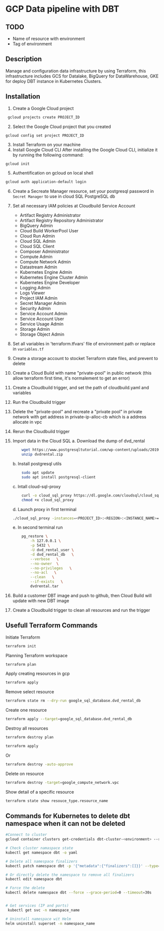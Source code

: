 # GCP Data pipeline with DBT

## TODO 
- Name of resource with environment
- Tag of environment


## Description
Manage and configuration data infrastructure by using Terraform, this infrastructure includes GCS for Datalake, BigQuery for DataWarehouse, GKE for deploy DBT instance in Kubernetes Clusters.

## Installation
1. Create a Google Cloud project
```bash
 gcloud projects create PROJECT_ID 
```
2.  Select the Google Cloud project that you created
```
gcloud config set project PROJECT_ID
```

3. Install Terraform on your machine
4. Install Google Cloud CLI
After installing the Google Cloud CLI, initialize it by running the following command:
```bash
gcloud init
```
5. Authentification on gcloud on local shell

``` bash
gcloud auth application-default login
```

6. Create a Secreate Manager resource, set your postgresql password in `Secret Manager` to use in cloud SQL PostgreSQL db

7. Set all necessary IAM policies at Cloudbuild Service Account 
    - Artifact Registry Administrator
    - Artifact Registry Repository Administrator
    - BigQuery Admin
    - Cloud Build WorkerPool User
    - Cloud Run Admin
    - Cloud SQL Admin
    - Cloud SQL Client
    - Composer Administrator
    - Compute Admin
    - Compute Network Admin
    - Datastream Admin
    - Kubernetes Engine Admin
    - Kubernetes Engine Cluster Admin
    - Kubernetes Engine Developer
    - Logging Admin
    - Logs Viewer
    - Project IAM Admin
    - Secret Manager Admin
    - Security Admin
    - Service Account Admin
    - Service Account User
    - Service Usage Admin
    - Storage Admin
    - Storage Object Admin

8. Set all variables in 'terraform.tfvars' file of environment path or replace in `variables.tf`

9. Create a storage account to stocket Terraform state files, and prevent to delete

10. Create a Cloud Build with name "private-pool" in public network (this allow terraform first time, it's normalement to get an error)

11. Create a Cloudbuild trigger, and set the path of cloudbuild.yaml and variables

12. Run the Cloudbuild trigger

13. Delete the "private-pool" and recreate a "private pool" in private network with get address in private-ip-alloc-cb which is a address allocate in vpc 

14. Rerun the Cloudbuild trigger

15. Import data in the Cloud SQL
    a. Download the dump of dvd_rental
    ```bash
        wget https://www.postgresqltutorial.com/wp-content/uploads/2019/05/dvdrental.zip
        unzip dvdrental.zip
    ```

    b. Install postgresql utils
    ```bash
        sudo apt update
        sudo apt install postgresql-client
    ```

    c. Intall cloud-sql-proxy
    ```bash
        curl -o cloud_sql_proxy https://dl.google.com/cloudsql/cloud_sql_proxy.linux.amd64
        chmod +x cloud_sql_proxy
    ```

    d. Launch proxy in first terminal
    ```bash
    ./cloud_sql_proxy -instances=<PROJECT_ID>:<REGION>:<INSTANCE_NAME>=tcp:5432
    ```

    e. In second terminal run 
    ```bash
        pg_restore \
            -h 127.0.0.1 \
            -p 5432 \
            -U dvd_rental_user \
            -d dvd_rental_db   \
            --verbose   \
            --no-owner  \
            --no-privileges   \
            --no-acl   \
            --clean   \
            --if-exists   \
            dvdrental.tar
    ```
16. Build a customer DBT image and push to github, then Cloud Build will update with new DBT image

17. Create a Cloudbuild trigger to clean all resources and run the trigger


## Usefull Terraform Commands

Initiate Terraform
```bash
terraform init
```

Planning Terraform workspace
```bash
terraform plan
```

Apply creating resources in gcp
```bash
terraform apply
```

Remove select resource
```bash
terraform state rm --dry-run google_sql_database.dvd_rental_db
```

Create one resource
```bash
terraform apply --target=google_sql_database.dvd_rental_db
```

Destroy all resources
```bash
terraform destroy plan
```

```bash
terraform apply
```

Or 
```bash
terraform destroy -auto-approve
```

Delete on resource
 
```bash
terraform destroy -target=google_compute_network.vpc
```

Show detail of a specific resource
```bash
terraform state show resouce_type.resource_name
```


## Commands for Kubernetes to delete dbt namespace when it can not be deleted
```bash
#Connect to cluster
gcloud container clusters get-credentials dbt-cluster-<environment> --region <region> --project <project-id>

# Check cluster namaspace state
kubectl get namespace dbt -o yaml

# Delete all namespace finalizers
kubectl patch namespace dbt -p '{"metadata":{"finalizers":[]}}' --type=merge

# Or directly delete the namespace to remove all finalizers
kubectl edit namespace dbt

# Force the delete
kubectl delete namespace dbt --force --grace-period=0 --timeout=30s


# Get services (IP and ports)
 kubectl get svc -n namespace_name

# Uninstall namespace wit Helm
helm uninstall superset -n namespace_name

```